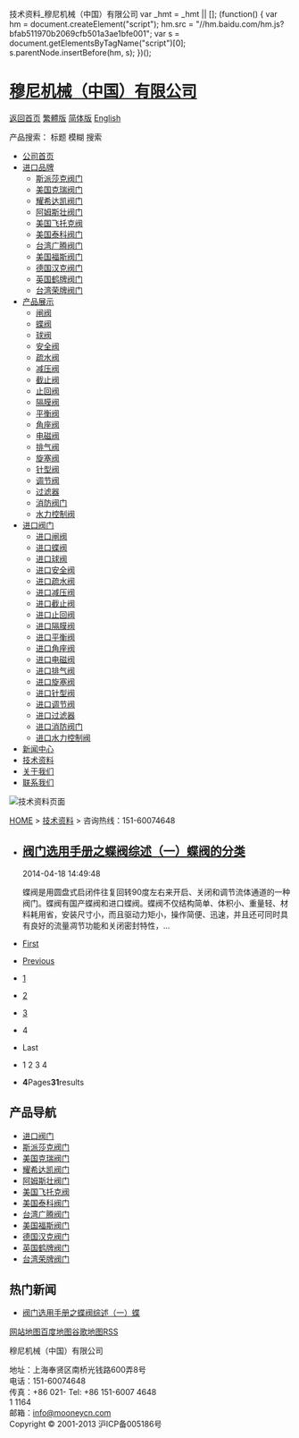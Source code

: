  技术资料\_穆尼机械（中国）有限公司     var \_hmt = \_hmt || \[\]; (function() { var hm = document.createElement("script"); hm.src = "//hm.baidu.com/hm.js?bfab511970b2069cfb501a3ae1bfe001"; var s = document.getElementsByTagName("script")\[0\]; s.parentNode.insertBefore(hm, s); })();

# [穆尼机械（中国）有限公司](/)

[返回首页](/ "home") [繁體版](/tw/ "切換到繁體中文版") [简体版](/ "切换到简体中文版") [English](/en/ "Switch to English Version")

 产品搜索： 标题 模糊 搜索

-   [公司首页](/ "公司首页")
-   [进口品牌](/import/)
    -   [斯派莎克阀门](/SpiraxSarco/)
    -   [美国克瑞阀门](/Crane/)
    -   [耀希达凯阀门](/Yoshitake/)
    -   [阿姆斯壮阀门](/Armstrong/)
    -   [美国飞托克阀](/Fitok/)
    -   [美国泰科阀门](/Tyco/)
    -   [台湾广腾阀门](/Jung/)
    -   [美国福斯阀门](/Flowserve/)
    -   [德国汉克阀门](/Hank/)
    -   [英国鹤牌阀门](/Hattersley/)
    -   [台湾荣牌阀门](/Rongpai/)
-   [产品展示](/products/)
    -   [闸阀](/zf/)
    -   [蝶阀](/df/)
    -   [球阀](/qf/)
    -   [安全阀](/aqf/)
    -   [疏水阀](/ssf/)
    -   [减压阀](/jyf/)
    -   [截止阀](/jzf/)
    -   [止回阀](/zhf/)
    -   [隔膜阀](/gmf/)
    -   [平衡阀](/phf/)
    -   [角座阀](/jzfm/)
    -   [电磁阀](/dcf/)
    -   [排气阀](/pqf/)
    -   [旋塞阀](/xsf/)
    -   [针型阀](/zxf/)
    -   [调节阀](/tjf/)
    -   [过滤器](/glq/)
    -   [消防阀门](/xff/)
    -   [水力控制阀](/slf/)
-   [进口阀门](/jkfm/)
    -   [进口闸阀](/jkzf/)
    -   [进口蝶阀](/jkdf/)
    -   [进口球阀](/jkqf/)
    -   [进口安全阀](/jkaqf/)
    -   [进口疏水阀](/jkssf/)
    -   [进口减压阀](/jkjyf/)
    -   [进口截止阀](/jkjzf/)
    -   [进口止回阀](/jkzhf/)
    -   [进口隔膜阀](/jkgmf/)
    -   [进口平衡阀](/jkphf/)
    -   [进口角座阀](/jkjzfm/)
    -   [进口电磁阀](/jkdcf/)
    -   [进口排气阀](/jkpqf/)
    -   [进口旋塞阀](/jkxsf/)
    -   [进口针型阀](/jkzxf/)
    -   [进口调节阀](/jktjf/)
    -   [进口过滤器](/jkglq/)
    -   [进口消防阀门](/jkxffm/)
    -   [进口水力控制阀](/jkslkzf/)
-   [新闻中心](/news "新闻中心")
-   [技术资料](/services "技术资料")
-   [关于我们](/about.html "关于我们")
-   [联系我们](/contact.html "技术支持")

![技术资料页面](/skin/web/img/header_news.jpg)

[HOME](/) > [技术资料](/services/) > 咨询热线：151-60074648

-   ## [阀门选用手册之蝶阀综述（一）蝶阀的分类](/services/2.html "阀门选用手册之蝶阀综述（一）蝶阀的分类")
    
    2014-04-18 14:49:48
    
    蝶阀是用圆盘式启闭件往复回转90度左右来开启、关闭和调节流体通道的一种阀门。蝶阀有国产蝶阀和进口蝶阀。蝶阀不仅结构简单、体积小、重量轻、材料耗用省，安装尺寸小，而且驱动力矩小，操作简便、迅速，并且还可同时具有良好的流量凋节功能和关闭密封特性，...
    

-   [First](services1.html)
-   [Previous](services3.html)
-   [1](services1.html)
-   [2](services2.html)
-   [3](services3.html)
-   4
-   Last
-   1 2 3 4
-   **4**Pages**31**results

## 产品导航

-   [进口阀门](/import/ "进口阀门")
-   [斯派莎克阀门](/SpiraxSarco/)
-   [美国克瑞阀门](/Crane/)
-   [耀希达凯阀门](/Yoshitake/)
-   [阿姆斯壮阀门](/Armstrong/)
-   [美国飞托克阀](/Fitok/)
-   [美国泰科阀门](/Tyco/)
-   [台湾广腾阀门](/Jung/)
-   [美国福斯阀门](/Flowserve/)
-   [德国汉克阀门](/Hank/)
-   [英国鹤牌阀门](/Hattersley/)
-   [台湾荣牌阀门](/Rongpai/)

## 热门新闻

-   [阀门选用手册之蝶阀综述（一）蝶](/services/2.html)

[网站地图](/sitemap.html "网站地图")[百度地图](/baidu.xml)[谷歌地图](/google.xml)[RSS](/rss.xml)

穆尼机械（中国）有限公司

地址：上海奉贤区南桥光钱路600弄8号  
电话：151-60074648  
传真：+86 021- Tel: +86 151-6007 4648  
1 1164  
邮箱：info@mooneycn.com  
Copyright © 2001-2013 沪ICP备005186号